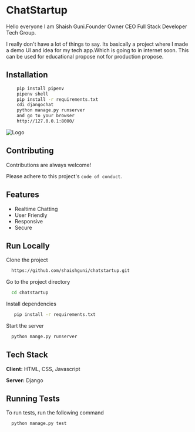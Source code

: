 
# ChatStartup

<p>Hello everyone I am Shaish Guni.Founder Owner CEO Full Stack Developer Tech Group.</p>
    <p>I really don't have a lot of things to say. Its  basically a project where I made a demo UI and idea for my tech app.Which is going to in internet soon. This can be used for educational propose not for production propose. </p>



## Installation 



```bash 
    pip install pipenv
    pipenv shell
    pip install -r requirements.txt
    cdi djangochat
    python manage.py runserver
    and go to your browser
    http://127.0.0.1:8000/
```
    

  
![Logo](https://avatars.githubusercontent.com/u/77258414?s=200&v=4)

    

  
## Contributing

Contributions are always welcome!


Please adhere to this project's `code of conduct`.

  

  
## Features

- Realtime Chatting
- User Friendly
- Responsive
- Secure




  
## Run Locally

Clone the project

```bash
  https://github.com/shaishguni/chatstartup.git
```

Go to the project directory

```bash
  cd chatstartup
```

Install dependencies

```bash
   pip install -r requirements.txt
```

Start the server

```bash
  python mange.py runserver
```



  
## Tech Stack

**Client:** HTML, CSS, Javascript

**Server:** Django
  
## Running Tests

To run tests, run the following command

```bash
  python manage.py test
```

  
